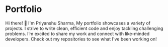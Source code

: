 # Portfolio
Hi there! 👋 I'm Priyanshu Sharma, My portfolio showcases a variety of projects. I strive to write clean, efficient code and enjoy tackling challenging problems. I’m excited to share my work and connect with like-minded developers. Check out my repositories to see what I've been working on!

